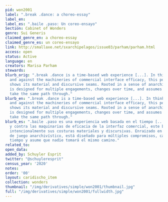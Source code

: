 ```yaml
---
pid: won2001
label: ".break .dance: a choreo-essay"
label_en:
label_es: ".baile .paso: Un coreo-ensayo"
Section: Cabinet of Wonders
genre: Sui Generis
claimed_genre_en: a choreo-essay
claimed_genre_es: un coreo-ensayo
link: http://smallaxe.net/sxarchipelagos/issue03/parham/parham.html
access: open
status: Active
language: en
creators: Marisa Parham
stewards:
blurb_orig: ".break .dance is a time-based web experience [...]. In thinking through
  and against the machineries of commercial interface efficacy, this pocket intentionally
  shows its material and discursive seams. Rooted in a sense of anarchival play, it
  is designed for multiple engagements, changes over time, and assumes no one will
  take the same path through."
blurb_en: ".break .dance is a time-based web experience [...]. In thinking through
  and against the machineries of commercial interface efficacy, this pocket intentionally
  shows its material and discursive seams. Rooted in a sense of anarchival play, it
  is designed for multiple engagements, changes over time, and assumes no one will
  take the same path through."
blurb_es: ".baile .paso es una experiencia web basada en el tiempo [...]. Al pensar
  y contra las maquinarias de eficacia de la interfaz comercial, este bolsillo muestra
  intencionalmente sus costuras materiales y discursivas. Enraizado en un sentido
  de juego anarchivístico, está diseñado para múltiples compromisos, cambios con el
  tiempo y asume que nadie tomará el mismo camino."
related_to:
open_data:
added_by: Schuyler Esprit
twitter: "@schuyleresprit"
census_year: '2020'
notes:
order: '00'
layout: caridischo_item
collection: wonders
thumbnail: "/img/derivatives/simple/won2001/thumbnail.jpg"
full: "/img/derivatives/simple/won2001/fullwidth.jpg"
---
```

